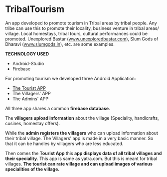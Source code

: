 # TribalTourism
An app developed to promote tourism in Tribal areas by tribal people. Any tribe can use this to promote their locality, business venture in tribal areas/ village. Local homestays, tribal tours, cultural performances could be promoted. Unexplored Bastar (www.unexploredbastar.com), Slum Gods of Dharavi (www.slumgods.in), etc. are some examples.


**TECHNOLOGY USED**

* Android-Studio
* Firebase

For promoting tourism we developed three Android Application:

* [The Tourist APP](https://github.com/vishalsingh9423/TribalTourism/tree/master/VillageExpandedView)
* The Villagers' APP
* The Admins' APP

All three app shares a common **firebase database**. 

The **villagers upload information** about the village (Speciality, handicrafts, cusines, homestay offers).

While the **admin registers the villagers** who can upload information about their tribal village. The Villagers' app is made in a very basic manner. So that it can be handles by villagers who are less educated.

Then comes the **Tourist App** this **app displays data of all tribal villages and their speciality**. This app is same as yatra.com. But this is meant for tribal villages. **The tourist can rate village and can upload images of various specialities of the village.**








